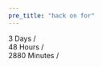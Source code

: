 ```yaml
---
pre_title: "hack on for"
---
```


<div class="text-primary-500 uppercase font-bold text-3xl lg:text-5xl leading-tight">
  3 Days /
</div>
<div class="text-primary-800 uppercase font-bold text-xl lg:text-3xl leading-tight">
  48 Hours /
</div>
<div class="text-primary-900 uppercase font-bold text-xl lg:text-3xl leading-tight">
  2880 Minutes /
</div>